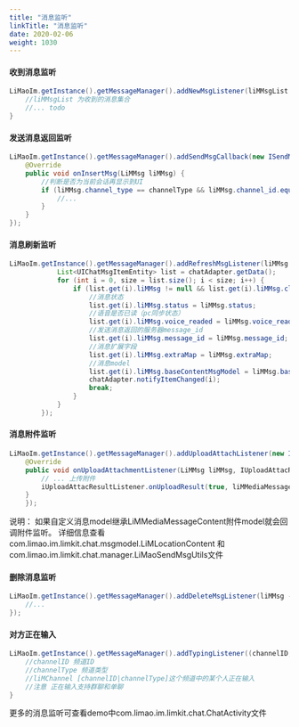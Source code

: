 ```yaml
---
title: "消息监听"
linkTitle: "消息监听"
date: 2020-02-06
weight: 1030
---
```


#### 收到消息监听
```java
LiMaoIm.getInstance().getMessageManager().addNewMsgListener(liMMsgList -> {
    //liMMsgList 为收到的消息集合
    //... todo
}
```
#### 发送消息返回监听
```java
LiMaoIm.getInstance().getMessageManager().addSendMsgCallback(new ISendMsgCallBackListener() {
    @Override
    public void onInsertMsg(LiMMsg liMMsg) {
        //判断是否为当前会话再显示到UI
        if (liMMsg.channel_type == channelType && liMMsg.channel_id.equals(channelId)) {
            //...
        }
    }
});
```

#### 消息刷新监听
```java
LiMaoIm.getInstance().getMessageManager().addRefreshMsgListener(liMMsg -> {
            List<UIChatMsgItemEntity> list = chatAdapter.getData();
            for (int i = 0, size = list.size(); i < size; i++) {
                if (list.get(i).liMMsg != null && list.get(i).liMMsg.client_seq == liMMsg.client_seq) {
                    //消息状态
                    list.get(i).liMMsg.status = liMMsg.status;
                    //语音是否已读（pc同步状态）
                    list.get(i).liMMsg.voice_readed = liMMsg.voice_readed;
                    //发送消息返回的服务器message_id
                    list.get(i).liMMsg.message_id = liMMsg.message_id;
                    //消息扩展字段
                    list.get(i).liMMsg.extraMap = liMMsg.extraMap;
                    //消息model
                    list.get(i).liMMsg.baseContentMsgModel = liMMsg.baseContentMsgModel;
                    chatAdapter.notifyItemChanged(i);
                    break;
                }
            }
        });
```
#### 消息附件监听
```java
LiMaoIm.getInstance().getMessageManager().addUploadAttachListener(new IUploadAttachmentListener() {
    @Override
    public void onUploadAttachmentListener(LiMMsg liMMsg, IUploadAttacResultListener iUploadAttacResultListener) {
        // ... 上传附件
        iUploadAttacResultListener.onUploadResult(true, liMMediaMessageContent);
    }
    });
```
说明：
如果自定义消息model继承LiMMediaMessageContent附件model就会回调附件监听。
详细信息查看com.limao.im.limkit.chat.msgmodel.LiMLocationContent 和com.limao.im.limkit.chat.manager.LiMaoSendMsgUtils文件
#### 删除消息监听
```java
LiMaoIm.getInstance().getMessageManager().addDeleteMsgListener(liMMsg ->{
    //...
});
```

#### 对方正在输入
```java
LiMaoIm.getInstance().getMessageManager().addTypingListener((channelID,channelType,liMChannel)){
    //channelID 频道ID
    //channelType 频道类型
    //liMChannel [channelID|channelType]这个频道中的某个人正在输入
    //注意 正在输入支持群聊和单聊
}
```

更多的消息监听可查看demo中com.limao.im.limkit.chat.ChatActivity文件